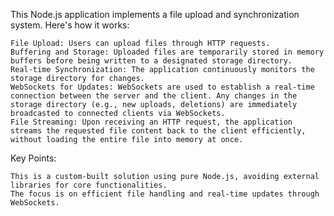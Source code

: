 This Node.js application implements a file upload and synchronization system. Here's how it works:

    File Upload: Users can upload files through HTTP requests.
    Buffering and Storage: Uploaded files are temporarily stored in memory buffers before being written to a designated storage directory.
    Real-time Synchronization: The application continuously monitors the storage directory for changes.
    WebSockets for Updates: WebSockets are used to establish a real-time connection between the server and the client. Any changes in the storage directory (e.g., new uploads, deletions) are immediately broadcasted to connected clients via WebSockets.
    File Streaming: Upon receiving an HTTP request, the application streams the requested file content back to the client efficiently, without loading the entire file into memory at once.

Key Points:

    This is a custom-built solution using pure Node.js, avoiding external libraries for core functionalities.
    The focus is on efficient file handling and real-time updates through WebSockets.